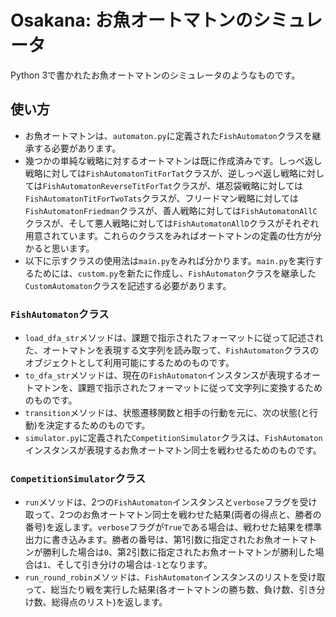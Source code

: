 
# Osakana: お魚オートマトンのシミュレータ

Python 3で書かれたお魚オートマトンのシミュレータのようなものです。

## 使い方

- お魚オートマトンは、`automaton.py`に定義された`FishAutomaton`クラスを継承する必要があります。
- 幾つかの単純な戦略に対するオートマトンは既に作成済みです。しっぺ返し戦略に対しては`FishAutomatonTitForTat`クラスが、逆しっぺ返し戦略に対しては`FishAutomatonReverseTitForTat`クラスが、堪忍袋戦略に対しては`FishAutomatonTitForTwoTats`クラスが、フリードマン戦略に対しては`FishAutomatonFriedman`クラスが、善人戦略に対しては`FishAutomatonAllC`クラスが、そして悪人戦略に対しては`FishAutomatonAllD`クラスがそれぞれ用意されています。これらのクラスをみればオートマトンの定義の仕方が分かると思います。
- 以下に示すクラスの使用法は`main.py`をみれば分かります。`main.py`を実行するためには、`custom.py`を新たに作成し、`FishAutomaton`クラスを継承した`CustomAutomaton`クラスを記述する必要があります。

### `FishAutomaton`クラス
- `load_dfa_str`メソッドは、課題で指示されたフォーマットに従って記述された、オートマトンを表現する文字列を読み取って、`FishAutomaton`クラスのオブジェクトとして利用可能にするためのものです。
- `to_dfa_str`メソッドは、現在の`FishAutomaton`インスタンスが表現するオートマトンを、課題で指示されたフォーマットに従って文字列に変換するためのものです。
- `transition`メソッドは、状態遷移関数と相手の行動を元に、次の状態(と行動)を決定するためのものです。
- `simulator.py`に定義された`CompetitionSimulator`クラスは、`FishAutomaton`インスタンスが表現するお魚オートマトン同士を戦わせるためのものです。

### `CompetitionSimulator`クラス
- `run`メソッドは、2つの`FishAutomaton`インスタンスと`verbose`フラグを受け取って、2つのお魚オートマトン同士を戦わせた結果(両者の得点と、勝者の番号)を返します。`verbose`フラグが`True`である場合は、戦わせた結果を標準出力に書き込みます。勝者の番号は、第1引数に指定されたお魚オートマトンが勝利した場合は`0`、第2引数に指定されたお魚オートマトンが勝利した場合は`1`、そして引き分けの場合は`-1`となります。
- `run_round_robin`メソッドは、`FishAutomaton`インスタンスのリストを受け取って、総当たり戦を実行した結果(各オートマトンの勝ち数、負け数、引き分け数、総得点のリスト)を返します。
